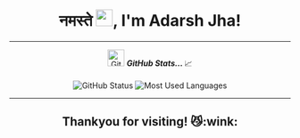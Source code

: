 <h1 align="center"> नमस्ते  <img src="https://raw.githubusercontent.com/MartinHeinz/MartinHeinz/master/wave.gif" width="30px">, I'm Adarsh Jha!</h1>

<a href="https://github.com/Adarsh23jha">
  
</a>

---

<p align="center">
<img src="https://media.giphy.com/media/VgCDAzcKvsR6OM0uWg/giphy.gif" width="30px" alt="GitHub-Status"/>&nbsp;<i><b>GitHub Stats... </b></i>📈<br><br>
<img src="https://github-readme-stats.vercel.app/api?username=Adarsh23jha&count_private=true&show_icons=true&theme=radical" alt="GitHub Status"/>
<img src = "https://github-readme-stats.vercel.app/api/top-langs/?username=Adarsh23jha&show_icons=true&layout=compact&theme=radical" alt="Most Used Languages">
</p>

---

[linkedin]: https://www.linkedin.com/in/adarsh--jha/
[gmail]: adarsh05jha@gmail.com

<h2 align="center">Thankyou for visiting! 😼:wink:</h2>
